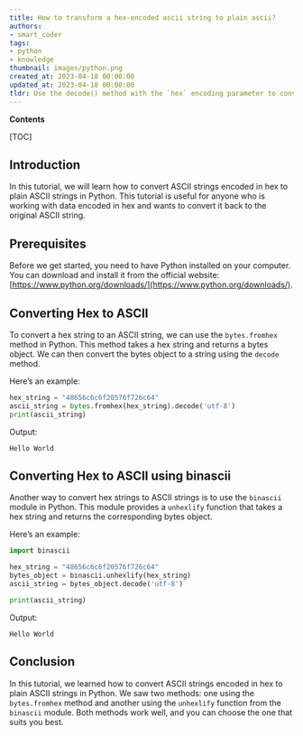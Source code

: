 ```yaml
---
title: How to transform a hex-encoded ascii string to plain ascii?
authors:
- smart_coder
tags:
- python
- knowledge
thumbnail: images/python.png
created_at: 2023-04-18 00:00:00
updated_at: 2023-04-18 00:00:00
tldr: Use the decode() method with the `hex` encoding parameter to convert the Hex string to plain ASCII string in Python.
---
```


**Contents**

[TOC]

## Introduction

In this tutorial, we will learn how to convert ASCII strings encoded in hex to plain ASCII strings in Python. This tutorial is useful for anyone who is working with data encoded in hex and wants to convert it back to the original ASCII string.

## Prerequisites

Before we get started, you need to have Python installed on your computer. You can download and install it from the official website: [https://www.python.org/downloads/](https://www.python.org/downloads/).

## Converting Hex to ASCII

To convert a hex string to an ASCII string, we can use the `bytes.fromhex` method in Python. This method takes a hex string and returns a bytes object. We can then convert the bytes object to a string using the `decode` method.

Here’s an example:

```python
hex_string = "48656c6c6f20576f726c64"
ascii_string = bytes.fromhex(hex_string).decode('utf-8')
print(ascii_string)
```

Output:
```
Hello World
```

## Converting Hex to ASCII using binascii

Another way to convert hex strings to ASCII strings is to use the `binascii` module in Python. This module provides a `unhexlify` function that takes a hex string and returns the corresponding bytes object.

Here’s an example:

```python
import binascii

hex_string = "48656c6c6f20576f726c64"
bytes_object = binascii.unhexlify(hex_string)
ascii_string = bytes_object.decode('utf-8')

print(ascii_string)
```

Output:
```
Hello World
```

## Conclusion

In this tutorial, we learned how to convert ASCII strings encoded in hex to plain ASCII strings in Python. We saw two methods: one using the `bytes.fromhex` method and another using the `unhexlify` function from the `binascii` module. Both methods work well, and you can choose the one that suits you best.
